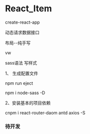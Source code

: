 # React_Item
  create-react-app
  
  动态请求数据接口
  
  布局--纯手写
  
  vw
  
  sass语法 写样式
 
1、 生成配置文件
  
  npm run eject
  
  npm i node-sass -D


2、安装基本的项目依赖
  
  cnpm i react-router-daom antd axios -S
  
  
### 待开发
